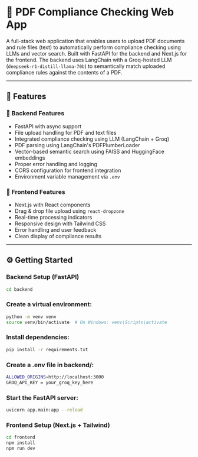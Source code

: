 # 📄 PDF Compliance Checking Web App

A full-stack web application that enables users to upload PDF documents and rule files (text) to automatically perform compliance checking using LLMs and vector search. Built with FastAPI for the backend and Next.js for the frontend. The backend uses LangChain with a Groq-hosted LLM (`deepseek-r1-distill-llama-70b`) to semantically match uploaded compliance rules against the contents of a PDF.

---

## 🚀 Features

### 🔧 Backend Features
- FastAPI with async support
- File upload handling for PDF and text files
- Integrated compliance checking using LLM (LangChain + Groq)
- PDF parsing using LangChain's PDFPlumberLoader
- Vector-based semantic search using FAISS and HuggingFace embeddings
- Proper error handling and logging
- CORS configuration for frontend integration
- Environment variable management via `.env`

### 🎨 Frontend Features
- Next.js with React components
- Drag & drop file upload using `react-dropzone`
- Real-time processing indicators
- Responsive design with Tailwind CSS
- Error handling and user feedback
- Clean display of compliance results

---
## ⚙️ Getting Started

### Backend Setup (FastAPI)

```bash
cd backend
```

### Create a virtual environment:

```bash
python -m venv venv
source venv/bin/activate  # On Windows: venv\Scripts\activate

```

### Install dependencies:

```bash
pip install -r requirements.txt

```

### Create a .env file in backend/:

```bash
ALLOWED_ORIGINS=http://localhost:3000
GROQ_API_KEY = your_groq_key_here

```

### Start the FastAPI server:

```bash
uvicorn app.main:app --reload

```

### Frontend Setup (Next.js + Tailwind)
```bash
cd frontend
npm install
npm run dev
```







